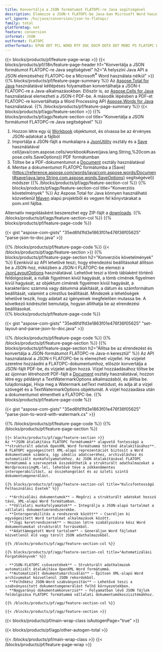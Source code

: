 ```yaml
---
title: Konvertálja a JSON formátumot FLATOPC-re Java segítségével
description: Elemezze a JSON-t FLATOPC-be Java-ban Microsoft Word használata nélkül
url_ignore: /hu/java/conversion/json-to-flatopc/
family: total
platformtag: net
feature: conversion
informat: JSON
outformat: FLATOPC
otherformats: EPUB ODT PCL WORD RTF DOC DOCM DOTX DOT MOBI PS FLATOPC WORDML OTT
---
```

{{< blocks/products/pf/feature-page-wrap >}}
{{< blocks/products/pf/i18n/feature-page-header h1="Konvertálja a JSON formátumot FLATOPC-re Java segítségével" h2="A helyszíni Java API a JSON elemzéséhez FLATOPC-be a Microsoft<sup>&reg;</sup> Word használata nélkül" >}}
{{% blocks/products/pf/feature-page-summary %}}
Az [Aspose.Total for Java](https://products.aspose.com/total/java/) használatával kétlépéses folyamatban konvertálhatja a JSON-t FLATOPC-re a Java-alkalmazásokban. Először is, az [Aspose.Cells for Java](https://products.aspose.com/cells/java/) használatával elemezheti a JSON-t PDF-be. A második lépésben a PDF-et FLATOPC-re konvertálhatja a Word Processing API [Aspose.Words for Java](https://products.aspose.com/words/java/) használatával.
{{% /blocks/products/pf/feature-page-summary  %}}
{{< blocks/products/pf/agp/feature-section >}}
{{% blocks/products/pf/agp/feature-section-col title="Konvertálja a JSON formátumot FLATOPC-re Java segítségével" %}}
1. Hozzon létre egy új [Workbook](https://reference.aspose.com/cells/java/com.aspose.cells/Workbook) objektumot, és olvassa be az érvényes JSON-adatokat a fájlból
2. Importálja a JSON-fájlt a munkalapra a [JsonUtility](https://reference.aspose.com/cells/java/com.aspose.cells/JsonUtility) osztály és a [Save](https://reference.aspose.com/) használatával cell/java/com.aspose.cells/workbook#save(java.lang.String,%20com.aspose.cells.SaveOptions)) PDF formátumban
3. Töltse be a PDF-dokumentumot a [Document](https://reference.aspose.com/words/java/com.aspose.words/Document) osztály használatával
4. Mentse a dokumentumot FLATOPC formátumba a [Save](https://reference.aspose.com/words/java/com.aspose.words/Document#save(java.lang.String,com.aspose.words.SaveOptions) segítségével)) módszer
{{% /blocks/products/pf/agp/feature-section-col %}}
{{% blocks/products/pf/agp/feature-section-col title="Konverziós követelmények" %}}
Az Aspose.Total for Java könnyen használható közvetlenül [Maven](https://releases.aspose.com/total/java/) alapú projektből és vegyen fel könyvtárakat a pom.xml fájlba.

Alternatív megoldásként beszerezhet egy ZIP-fájlt a [downloads](https://releases.aspose.com/total/java).
{{% /blocks/products/pf/agp/feature-section-col %}}
{{% blocks/products/pf/feature-page-code %}}

{{< gist "aspose-com-gists" "35ed6fd1fd3e1863f01e476f36f05625" "parse-json-to-doc.java" >}}


{{% /blocks/products/pf/feature-page-code %}}
{{< /blocks/products/pf/agp/feature-section >}}
{{% blocks/products/pf/feature-page-section  h2="Konverziós követelmények" %}}
Ezenkívül az API lehetővé teszi, hogy elrendezési beállításokat állítson be a JSON-hoz, miközben a JSON-t FLATOPC-be elemezi a [JsonLayoutOptions](https://reference.aspose.com/cells/java/com.aspose.cells/jsonlayotoptions) használatával. Lehetővé teszi a tömb táblaként történő feldolgozását, a nullák figyelmen kívül hagyását, a tömb címének figyelmen kívül hagyását, az objektum címének figyelmen kívül hagyását, a karakterlánc számmá vagy dátummá alakítását, a dátum és számformátum beállítását, valamint a címstílus beállítását. Mindezek a lehetőségek lehetővé teszik, hogy adatait az igényeinek megfelelően mutassa be. A következő kódrészlet bemutatja, hogyan állíthatja be az elrendezési beállításokat.  
{{% blocks/products/pf/feature-page-code %}}

{{< gist "aspose-com-gists" "35ed6fd1fd3e1863f01e476f36f05625" "set-layout-and-parse-json-to-doc.java" >}}

{{% /blocks/products/pf/feature-page-code  %}}
{{% /blocks/products/pf/feature-page-section %}}
{{% blocks/products/pf/feature-page-section  h2="Állítsa be az elrendezést és konvertálja a JSON-formátumot FLATOPC-re Java-n keresztül" %}}
Az API használatával a JSON-t FLATOPC-be is elemezheti vízjellel. Ha vízjelet szeretne hozzáadni a FLATOPC-dokumentumhoz, először konvertálja a JSON-fájlt PDF-be, és vízjelet adjon hozzá. Vízjel hozzáadásához töltse be az újonnan létrehozott PDF-fájlt a [Document](https://reference.aspose.com/words/java/com.aspose.words/Document) osztály használatával, hozzon létre egy példányt a TextWatermarkOptions alkalmazásból, és állítsa be. tulajdonságai, Hívja meg a Watermark.setText metódust, és adja át a vízjel szövegét és a TextWatermarkOptions objektumát. A vízjel hozzáadása után a dokumentumot elmentheti a FLATOPC-be. 
{{% blocks/products/pf/feature-page-code %}}

{{< gist "aspose-com-gists" "35ed6fd1fd3e1863f01e476f36f05625" "parse-json-to-word-with-watermark.cs" >}}

{{% /blocks/products/pf/feature-page-code  %}}
{{% /blocks/products/pf/feature-page-section %}}
```
{{< blocks/products/pf/agp/feature-section >}}
Az **JSON átalakítása FLATOPC formátummá** alapvető fontosságú a **strukturált adatok OpenXML Word formátummá történő átalakításához**. A FLATOPC egységesített XML-alapú reprezentációt biztosít a Word dokumentumok számára, így ideális adatcseréhez, archiváláshoz és automatizált munkafolyamatokhoz. Az JSON átalakításával FLATOPC formátummá a szervezetek összeköthetik a strukturált adathalmazokat a WordprocessingML-lel, lehetővé téve a zökkenőmentes interoperabilitást, az összehangolást és az üzleti szintű dokumentumgenerálást.

{{% blocks/products/pf/agp/feature-section-col title="Kulcsfontosságú Felhasználási Esetek" %}}

- **Archiválási dokumentumok** – Megőrzi a strukturált adatokat hosszú távú, XML-alapú Word formátumban.
- **Vállalati munkafolyamatok** – Integrálja a JSON-alapú tartalmat a vállalati dokumentumrendszerekbe.
- **Interoperabilitás a rendszerek között** – Cseréljen ki egységesített Word tartalmat alkalmazások között.
- **Jogi keretrendszerek** – Hozzon létre szabályozásra kész Word dokumentumokat strukturált forrásokból.
- **Adattámogatott Word tartalom** – Generáljon Word fájlokat közvetlenül élő vagy tárolt JSON adathalmazokból.

{{% /blocks/products/pf/agp/feature-section-col %}}

{{% blocks/products/pf/agp/feature-section-col title="Automatizálási Forgatókönyvek" %}}

- **JSON-FLATOPC csővezetékek** – Strukturált adathalmazok automatizált átalakítása OpenXML Word formátummá.
- **Automatizált dokumentumarchiválás** – Építsen XML-alapú Word archívumokat közvetlenül JSON rekordokból.
- **Felhőkész JSON-Word szabványosítás** – Lehetővé teszi a szabványosított dokumentumgenerálást felhő környezetekben.
- **Nagyarányú dokumentumkonverzió** – Folyamatban lévő JSON fájlok feldolgozása FLATOPC formátummá vállalati dokumentumökoszisztémákhoz.

{{% /blocks/products/pf/agp/feature-section-col %}}

{{< /blocks/products/pf/agp/feature-section >}}
```
{{< blocks/products/pf/main-wrap-class isAutogenPage="true" >}}

{{< blocks/products/pf/agp/other-autogen-total >}}

{{< /blocks/products/pf/main-wrap-class >}}
{{< /blocks/products/pf/feature-page-wrap >}}